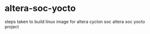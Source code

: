 altera-soc-yocto
================

 

steps taken to build linux image for altera cyclon soc 
altera soc yocto project 
